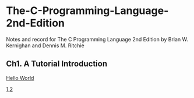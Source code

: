 # The-C-Programming-Language-2nd-Edition
Notes and record for The C Programming Language 2nd Edition by Brian W. Kernighan and Dennis M. Ritchie


## Ch1. A Tutorial Introduction

[Hello World](./ch1/hello_world.c)

[1.2](./ch1/exercise2.c)
